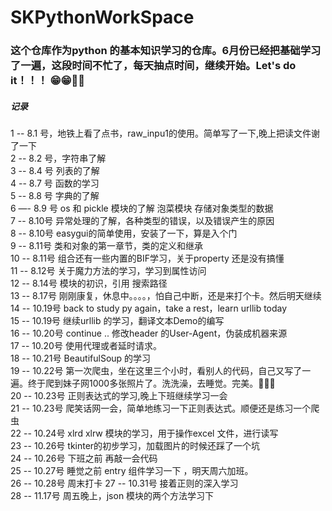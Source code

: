 # SKPythonWorkSpace
### 这个仓库作为python 的基本知识学习的仓库。6月份已经把基础学习了一遍，这段时间不忙了，每天抽点时间，继续开始。Let's do it！！！  😁😁💪💪
##### 记录  
1 -- 8.1 号，地铁上看了点书，raw_inpu1的使用。简单写了一下,晚上把读文件谢了一下  
2 -- 8.2 号，字符串了解  
3 -- 8.4 号 列表的了解  
4 -- 8.7 号 函数的学习  
5 -- 8.8 号 字典的了解  
6 —- 8.9 号 os 和 pickle 模块的了解 泡菜模块 存储对象类型的数据  
7 -- 8.10号 异常处理的了解，各种类型的错误，以及错误产生的原因  
8 -- 8.10号 easygui的简单使用，安装了一下，算是入个门  
9 -- 8.11号 类和对象的第一章节，类的定义和继承  
10 -- 8.11号 组合还有一些内置的BIF学习，关于property 还是没有搞懂  
11 -- 8.12号 关于魔力方法的学习，学习到属性访问  
12 -- 8.14号 模块的初识，引用 搜索路径  
13 -- 8.17号 刚刚康复，休息中。。。。，怕自己中断，还是来打个卡。然后明天继续  
14 -- 10.19号 back to study py again，take a rest，learn urllib today   
15 -- 10.19号 继续urllib 的学习，翻译文本Demo的编写  
16 -- 10.20号 continue .. 修改header 的User-Agent，伪装成机器来源  
17 -- 10.20号 使用代理或者延时请求。  
18 -- 10.21号 BeautifulSoup 的学习  
19 -- 10.22号 第一次爬虫，坐在这里三个小时，看别人的代码，自己又写了一遍。终于爬到妹子网1000多张照片了。洗洗澡，去睡觉。完美。💯💯💯  
20 -- 10.23号 正则表达式的学习,晚上下班继续学习一会   
21 -- 10.23号 爬笑话网一会，简单地练习一下正则表达式。顺便还是练习一个爬虫  
22 -- 10.24号 xlrd xlrw 模块的学习，用于操作excel 文件，进行读写  
23 -- 10.26号 tkinter的初步学习，加载图片的时候还踩了一个坑  
24 -- 10.26号 下班之前 再敲一会代码  
25 -- 10.27号 睡觉之前 entry 组件学习一下 ，明天周六加班。  
26 -- 10.28号 周末打卡
27 -- 10.31号 接着正则的深入学习  
28 -- 11.17号 周五晚上，json 模块的两个方法学习下
